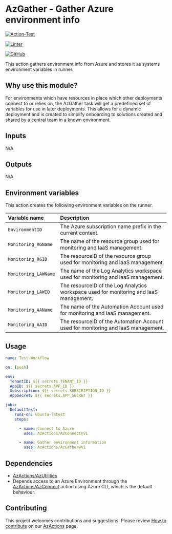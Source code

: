 # AzGather - Gather Azure environment info

[![Action-Test](https://github.com/AzActions/AzGather/actions/workflows/Action-Test.yml/badge.svg)](https://github.com/AzActions/AzGather/actions/workflows/Action-Test.yml)

[![Linter](https://github.com/AzActions/AzGather/workflows/Linter/badge.svg)](https://github.com/AzActions/AzGather/actions/workflows/Linter.yml)

[![GitHub](https://img.shields.io/github/license/AzActions/AzGather)](LICENSE)

This action gathers environment info from Azure and stores it as systems environment variables in runner.

## Why use this module?

For environments which have resources in place which other deployments connect to or relies on, the AzGather task will get a predefined set of variables for use in later deployments.
This allows for a dynamic deployment and is created to simplify onboarding to solutions created and shared by a central team in a known environment.

## Inputs

N/A

## Outputs

N/A

## Environment variables

This action creates the following environment variables on the runner.

| Variable name        | Description                                                                            |
| :------------------- | :------------------------------------------------------------------------------------- |
| `EnvironmentID`      | The Azure subscription name prefix in the current context.                             |
| `Monitoring_RGName`  | The name of the resource group used for monitoring and IaaS management.                |
| `Monitoring_RGID`    | The resourceID of the resource group used for monitoring and IaaS management.          |
| `Monitoring_LAWName` | The name of the Log Analytics workspace used for monitoring and IaaS management.       |
| `Monitoring_LAWID`   | The resourceID of the Log Analytics workspace used for monitoring and IaaS management. |
| `Monitoring_AAName`  | The name of the Automation Account used for monitoring and IaaS management.            |
| `Monitoring_AAID`    | The resourceID of the Automation Account used for monitoring and IaaS management.      |

## Usage

```yaml
name: Test-Workflow

on: [push]

env:
  TenantID: ${{ secrets.TENANT_ID }}
  AppID: ${{ secrets.APP_ID }}
  Subscription: ${{ secrets.SUBSCRIPTION_ID }}
  AppSecret: ${{ secrets.APP_SECRET }}

jobs:
  DefaultTest:
    runs-on: ubuntu-latest
    steps:

      - name: Connect to Azure
        uses: AzActions/AzConnect@v1

      - name: Gather environment information
        uses: AzActions/AzGather@v1
```

## Dependencies

- [AzActions/AzUtilities](https://www.github.com/AzActions/AzUtilities)
- Depends access to an Azure Environment through the [AzActions/AzConnect](https://github.com/AzActions/AzConnect) action using Azure CLI, which is the default behaviour.

## Contributing

This project welcomes contributions and suggestions. Please review [How to contribute](https://github.com/AzActions/AzActions#how-to-contibute) on our [AzActions](https://github.com/AzActions/AzActions) page.
